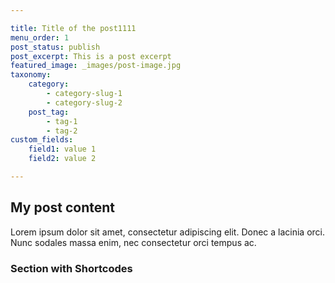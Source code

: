 ```yaml
---

title: Title of the post1111
menu_order: 1
post_status: publish
post_excerpt: This is a post excerpt
featured_image: _images/post-image.jpg
taxonomy:
    category:
        - category-slug-1
        - category-slug-2
    post_tag:
        - tag-1
        - tag-2
custom_fields:
    field1: value 1
    field2: value 2

---
```


## My post content

Lorem ipsum dolor sit amet, consectetur adipiscing elit. Donec a lacinia orci.
Nunc sodales massa enim, nec consectetur orci tempus ac.


### Section with Shortcodes